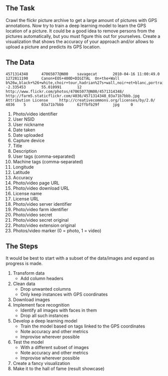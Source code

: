## The Task
Crawl the flickr picture archive to get a large amount of pictures with GPS annotations. Now try to train a deep learning model to learn the GPS location of a picture. It could be a good idea to remove persons from the pictures automatically, but you must figure this out for yourselves. Create a visualization that shows the accuracy of your approach and/or allows to upload a picture and predicts its GPS location.

## The Data
```
4571314348      47065077@N00    savagecat       2010-04-16 11:00:49.0   1272811190      Canon+EOS+400D+DIGITAL  On+the+Wall             b%26w,black+%26+white,choir+tour,hadrian%27s+wall,noir+et+blanc,portrait,sewingshields,st+george%27s,wall               -2.335453       55.010991       12      http://www.flickr.com/photos/47065077@N00/4571314348/   http://farm5.staticflickr.com/4036/4571314348_03a71b7bbb.jpg    Attribution License     http://creativecommons.org/licenses/by/2.0/     4036    5       03a71b7bbb      62ffbfb29f      jpg     0
```

1. Photo/video identifier
2. User NSID
3. User nickname
4. Date taken
5. Date uploaded
6. Capture device
7. Title
8. Description
9. User tags (comma-separated)
10. Machine tags (comma-separated)
11. Longitude
12. Latitude
13. Accuracy
14. Photo/video page URL
15. Photo/video download URL
16. License name
17. License URL
18. Photo/video server identifier
19. Photo/video farm identifier
20. Photo/video secret
21. Photo/video secret original
22. Photo/video extension original
23. Photos/video marker (0 = photo, 1 = video)

## The Steps
It would be best to start with a subset of the data/images and expand as progress is made.

1. Transform data
    - Add column headers
2. Clean data
    - Drop unwanted columns
    - Only keep instances with GPS coordinates
3. Download images
4. Implement face recognition
    - Identify all images with faces in them
    - Drop all such instances
5. Develop a deep learning model
    - Train the model based on tags linked to the GPS coordinates
    - Note accuracy and other metrics
    - Improvise wherever possible
6. Test the model
    - With a different subset of images
    - Note accuracy and other metrics
    - Improvise wherever possible
7. Create a fancy visualization
8. Make it to the hall of fame (result showcase)
